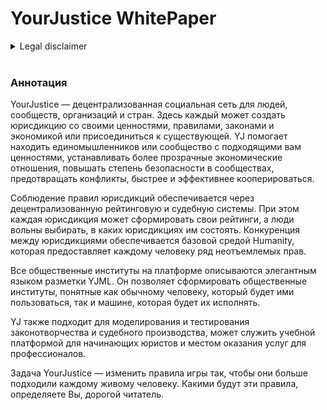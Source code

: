 # <a id="yourjustice-whitepaper"></a>YourJustice WhitePaper

<details>
  <summary>Legal disclaimer</summary>
<br>
The sole purpose of this White Paper is to outline the objectives and proposed architecture of YourJustice to those, who may be interested.

This White Paper and its contents do not, and are not intended to, constitute, or form any part of, an offer for sale, prospectus or invitation to subscribe for or purchase Tokens. Nothing in White Paper can be considered as “investment advice” for any purpose. If and when YourJustice proceeds with offering for sale and subscription its Tokens, it will do so through definitive sale and subscription documents.

Nothing in this White Paper should be read as a promise of how YourJustice business will develop or of the utility or value of its Tokens. This White Paper outlines current plans, which could change for any number of reasons at the discretion of the board of directors of YourJustice. The ongoing development and maintenance of the YourJustice Platform may be abandoned and/or materially modified for a number of reasons, including, but not limited to, lack of interest from the public, lack of funding, lack of commercial success or prospects, or departure of key personnel.

The industry in which YourJustice operates is new and the regulatory status of organisations such as YourJustice, blockchain technology and Tokens is unsettled in many jurisdictions. It is therefore difficult to predict how or whether governmental authorities may regulate YourJustice, the YourJustice Platform and the Tokens. YourJustice may therefore cease the development and any of the activities of the YourJustice Platform in the event that governmental actions make it unlawful or commercially undesirable to continue to do so.

Statements contained in the White Paper may constitute “forward-looking statements”. Forward-looking statements are generally identifiable by the use of the words “may”, “will”, “should”, “plan”, “expect”, “anticipate”, “estimate”, “believe”, “intend”, “project”, “goal” or “target” or the negative of these words or other variations on these words or comparable terminology. Forward-looking statements are based on current expectations and involve a number of known and unknown risks, uncertainties and other factors that could cause the actual performance of YourJustice to be materially different from any future performance expressed or implied by such forward-looking statements.

You should not place undue reliance on forward-looking statements and no undertaking is given to publicly update or revise any forward-looking statements that may be made herein, whether as a result of new information, future events or otherwise.
</details>
<br>

### <a id="an-abstract"></a>Аннотация

YourJustice — децентрализованная социальная сеть для людей, сообществ, организаций и стран. Здесь каждый может создать юрисдикцию со своими ценностями, правилами, законами и экономикой или присоединиться к существующей.
YJ помогает находить единомышленников или сообщество с подходящими вам ценностями, устанавливать более прозрачные экономические отношения, повышать степень безопасности в сообществах, предотвращать конфликты, быстрее и эффективнее кооперироваться.

Соблюдение правил юрисдикций обеспечивается через децентрализованную рейтинговую и судебную системы. При этом каждая юрисдикция может сформировать свои рейтинги, а люди вольны выбирать, в каких юрисдикциях им состоять.
Конкуренция между юрисдикциями обеспечивается базовой средой Humanity, которая предоставляет каждому человеку ряд неотъемлемых прав.

Все общественные институты на платформе описываются элегантным языком разметки YJML. Он позволяет сформировать общественные институты, понятные как обычному человеку, который будет ими пользоваться, так и машине, которая будет их исполнять.

YJ также подходит для моделирования и тестирования законотворчества и судебного производства, может служить учебной платформой для начинающих юристов и местом оказания услуг для профессионалов.

Задача YourJustice — изменить правила игры так, чтобы они больше подходили каждому живому человеку. Какими будут эти правила, определяете Вы, дорогой читатель.

